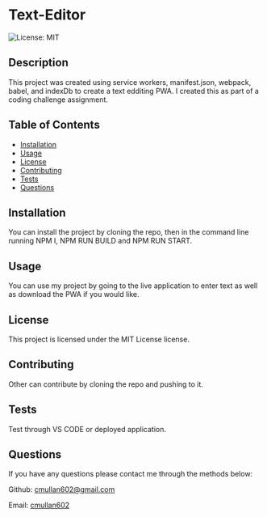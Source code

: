 # Text-Editor   
   ![License: MIT](https://img.shields.io/badge/License-MIT-yellow.svg)
## Description

This project was created using service workers, manifest.json, webpack, babel, and indexDb to create a text edditing PWA. I created this as part of a coding challenge assignment.

## Table of Contents 

* [Installation](#installation)
* [Usage](#usage)
* [License](#license)
* [Contributing](#contributing)
* [Tests](#tests)
* [Questions](#questions)

## Installation

 You can install the project by cloning the repo, then in the command line running NPM I, NPM RUN BUILD and NPM RUN START.

## Usage

You can use my project by going to the live application to enter text as well as download the PWA if you would like.

## License
This project is licensed under the MIT License license.

## Contributing

Other can contribute by cloning the repo and pushing to it. 

## Tests

Test through VS CODE or deployed application.

## Questions

If you have any questions please contact me through the methods below:

  Github: [cmullan602@gmail.com](https://github.com/cmullan602@gmail.com)

  Email: [cmullan602](mailto:cmullan602)

